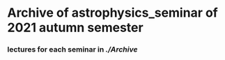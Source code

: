 # Archive of astrophysics_seminar of 2021 autumn semester



### lectures for each seminar in ***./Archive***
